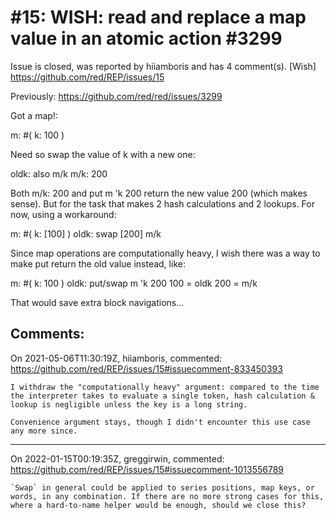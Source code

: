 
#15: WISH: read and replace a map value in an atomic action #3299
================================================================================
Issue is closed, was reported by hiiamboris and has 4 comment(s).
[Wish]
<https://github.com/red/REP/issues/15>

Previously: https://github.com/red/red/issues/3299

Got a map!:

m: #( k: 100 )

Need so swap the value of k with a new one:

oldk: also m/k m/k: 200

Both m/k: 200 and put m 'k 200 return the new value 200 (which makes sense). But for the task that makes 2 hash calculations and 2 lookups.
For now, using a workaround:

m: #( k: [100] )
oldk: swap [200] m/k

Since map operations are computationally heavy, I wish there was a way to make put return the old value instead, like:

m: #( k: 100 )
oldk: put/swap m 'k 200
100 = oldk
200 = m/k

That would save extra block navigations...


Comments:
--------------------------------------------------------------------------------

On 2021-05-06T11:30:19Z, hiiamboris, commented:
<https://github.com/red/REP/issues/15#issuecomment-833450393>

    I withdraw the "computationally heavy" argument: compared to the time the interpreter takes to evaluate a single token, hash calculation & lookup is negligible unless the key is a long string.
    
    Convenience argument stays, though I didn't encounter this use case any more since.

--------------------------------------------------------------------------------

On 2022-01-15T00:19:35Z, greggirwin, commented:
<https://github.com/red/REP/issues/15#issuecomment-1013556789>

    `Swap` in general could be applied to series positions, map keys, or words, in any combination. If there are no more strong cases for this, where a hard-to-name helper would be enough, should we close this?

